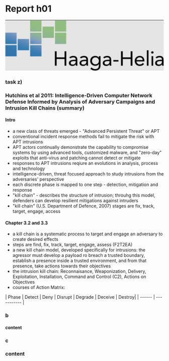 # Report h01

![HH Logo](https://github.com/tedar2/datasecuritytest/blob/b06717bd3ba1f566c179f3dc5952aa4f8ee270b7/HH%20logo.png) 

### task z)

### Hutchins et al 2011: Intelligence-Driven Computer Network Defense Informed by Analysis of Adversary Campaigns and Intrusion Kill Chains (summary)

#### Intro

+ a new class of threats emerged - "Advanced Persistent Threat" or APT 
+ conventional incident response methods fail to mitigate the risk with APT intrusions
+ APT actors continually demonstrate the capability to compromise systems by using advanced tools, customized malware, and "zero-day" exploits that anti-virus and patching cannot detect or mitigate
+ responses to APT intrusions reqiure an evolutions in analysis, process and technology
+ intelligence-driven, threat focused approach to study intrusions from the adversaries' perspective
+ each discrete phase is mapped to one step - detection, mitigation and response
+ "kill chain" - describes the structure of intrusion; throuhg this model, defenders can develop resilient mitigations against intruders 
+ "kill chain" (U.S. Department of Defence, 2007) stages are fix, track, target, engage, access

#### Chapter 3.2 and 3.3 

+ a kill chain is a systematic process to target and engage an adversary to create desired effects
+ steps are find, fix, track, target, engage, assess (F2T2EA)
+ a new kill chain model, developed specifically for intrusions: the agressor must develop a payload ro breach a trusted boundary, establish a presence inside a trusted environment, and from that presence, take actions towards their objectives
+ the intrusion kill chain: Reconnaisance, Weaponization, Delivery, Exploitation, Installation, Command and Control (C2), Actions on Objectives
+ courses of Action Matrix: 

| Phase | Detect | Deny | Disrupt | Degrade | Deceive | Destroy|
| ------ | ----------- |


### b

#### content

### c

### content
